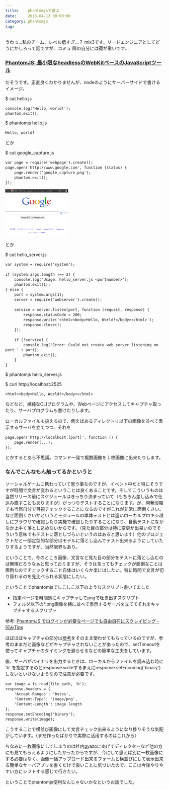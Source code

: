 ```yaml
---
title:    phantomjsで遊ぶ
date:     2013-04-13 00:00:00
category: phantomjs
tag:
---
```


うわっ…私のチーム、レベル低すぎ…？ mix3です。リードエンジニアとしてどうにかしろって話ですが、コミュ
障の自分には荷が重いです…

### [PhantomJS: 最小限なheadlessのWebKitベースのJavaScriptツール](http://d.hatena.ne.jp/karasuyamatengu/20110126/1296066287)

だそうです。正直良くわかりませんが、nodeのようにサーバーサイドで書けるイメージ。

$ cat hello.js

    console.log('Hello, world!');
    phantom.exit();

$ phantomjs hello.js

    Hello, world!

とか

$ cat google_capture.js

    var page = require('webpage').create();
    page.open('http://www.google.com', function (status) {
        page.render('google_capture.png');
        phantom.exit();
    });

<a href="/images/20130413/google_capture.png"><img src="/images/20130413/google_capture.png" width="200" /></a><br />

とか

$ cat hello_server.js

    var system = require('system');

    if (system.args.length !== 2) {
        console.log('Usage: hello_server.js <portnumber>');
        phantom.exit(1);
    } else {
        port = system.args[1];
        server = require('webserver').create();

        service = server.listen(port, function (request, response) {
            response.statusCode = 200;
            response.write('<html><body>Hello, World!</body></html>');
            response.close();
        });

        if (!service) {
            console.log('Error: Could not create web server listening on port ' + port);
            phantom.exit();
        }
    }

$ phantomjs hello_server.js

$ curl http://localhost:2525

    <html><body>Hello, World!</body></html>

などなど。単純なCLIプログラムや、Webページにアクセスしてキャプチャ取ったり、サーバプログラムも書けたりします。

ローカルファイルも扱えるので、例えばあるディレクトリ以下の画像を並べて表示するサーバを立てつつ、それを

    page.open('http://localhost:[port]', function () {
        page.render(...);
    });

とかするとあら不思議。コマンド一発で複数画像を１枚画像に出来たりします。

### なんでこんなもん触ってるかというと

ソーシャルゲームに携わっていて思う事なのですが、イベント中だと特にそうですが時間で文言が変わるということは良くあることです。そしてこういうものは当然リリース前にスケジュールはきっちり決まっていて（もちろん差し込みで仕込み直すこともありますが）がっつりテストすることになります。が、開発段階でも当然自分で目視チェックすることになるのですがこれが非常に面倒くさい。なぜ面倒くさいかというとモジュールの単体テストとは違いローカルプロキシ越しにブラウザで確認したり実機で確認したりすることになり、自動テストになかなか上手く落とし込めないからです。（見た目の部分は特に変更が出易いのでそういう意味でもテストに落としづらいというのはあると思います）他のプロジェクトだと一部定型的な部分はモデルに落とし込んでテスト出来るようにしていたりするようですが、当然限界もあり。

ということで、今のところ画像、文言など見た目の部分をテストに落とし込むのは無理だろうなぁと思っておりますが、そうは言ってもチェックが面倒なことは面倒なのでチェックすること自体はいくらか楽にはしたい。特に時間で文言が切り替わるのを見比べられる状態にしたい。

ということでphantomjsでしこしこ以下のようなスクリプト書いてました

* 指定ページを時間別にキャプチャしてpngで吐き出すスクリプト
* フォルダ以下の*.png画像を横に並べて表示するサーバを立ててそれをキャプチャするスクリプト

参考: [PhantomJS でログインが必要なページでも自由自在にスクレイピング - 凹みTips](http://d.hatena.ne.jp/hecomi/20121229/1356785834)

ほぼほぼキャプチャの部分は[参考](http://d.hatena.ne.jp/hecomi/20121229/1356785834)をそのまま使わせてもらっているのですが、参考のままだと画像などがキャプチャされないことがあったので、setTimeoutを使ってキャプチャのタイミングを遅らせるなどの簡単な工夫をしています。

後、サーバがバイナリを出力するときは、ローカルからファイルを読み込む時に 'b' を指定するのとresponse.writeするまえにresponse.setEncoding('binary')しないといけないようなので注意が必要です。

    var image = fs.read(file_path, 'b');
    response.headers = {
        'Accept-Ranges': 'bytes',
        'Content-Type': 'image/png',
        'Content-Length': image.length
    };
    response.setEncoding('binary');
    response.write(image);

こうすることで横並び画像にして文言チェック出来るようになり捗りそうな気配がしています。（まだ作ったばかりで実際に活用するのはこれから）

ちなみに一枚画像にしてしまうのは社内gyazoにあげてディレクターなど他の方にも見てもらえるようにしたかったからですが、今にして思えば別に一枚画像にする必要はなく、画像一括アップロード出来るフォームと横並びにして表示出来る簡単なサーバアプリを書くだけで良いことに気づいたので、ここは今後やりやすい方にシフトする感じで行きたい。

ということでphantomjs便利なんじゃないかなというお話でした。
